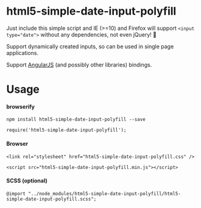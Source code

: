 # html5-simple-date-input-polyfill
Just include this simple script and IE (>=10) and Firefox will support `<input type="date">` without any dependencies, not even jQuery! 🎉

Support dynamically created inputs, so can be used in single page applications.

Support [AngularJS](https://github.com/angular/angular.js) (and possibly other libraries) bindings.

# Usage

#### browserify

`npm install html5-simple-date-input-polyfill --save`

`require('html5-simple-date-input-polyfill');`

#### Browser

`<link rel="stylesheet" href="html5-simple-date-input-polyfill.css" />`

`<script src="html5-simple-date-input-polyfill.min.js"></script>`

#### SCSS (optional)
`@import "../node_modules/html5-simple-date-input-polyfill/html5-simple-date-input-polyfill.scss";`
